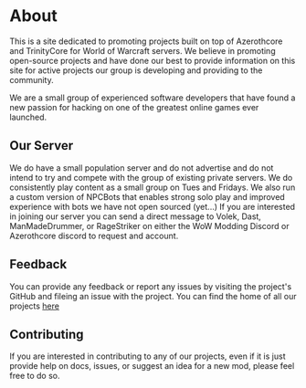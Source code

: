 # About 
This is a site dedicated to promoting projects built on top of Azerothcore and TrinityCore for World of Warcraft servers.  We believe in promoting open-source projects and have done our best to provide information on this site for active projects our group is developing and providing to the community. 

We are a small group of experienced software developers that have found a new passion for hacking on one of the greatest online games ever launched. 

## Our Server
We do have a small population server and do not advertise and do not intend to try and compete with the group of existing private servers.  We do consistently play content as a small group on Tues and Fridays.  We also run a custom version of NPCBots that enables strong solo play and improved experience with bots we have not open sourced (yet...)  If you are interested in joining our server you can send a direct message to Volek, Dast, ManMadeDrummer, or RageStriker on either the WoW Modding Discord or Azerothcore discord to request and account. 

## Feedback 
You can provide any feedback or report any issues by visiting the project's GitHub and fileing an issue with the project.  You can find the home of all our projects [here](https://github.com/araxiaonline)

## Contributing
If you are interested in contributing to any of our projects, even if it is just provide help on docs, issues, or suggest an idea for a new mod, please feel free to do so.



